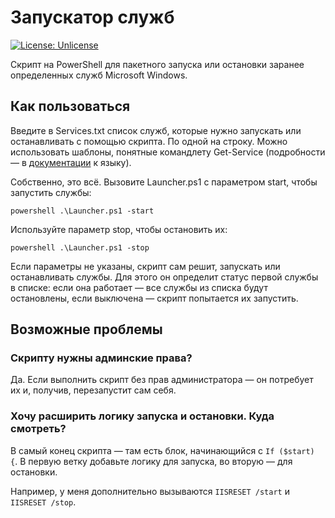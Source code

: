 # Запускатор служб

 [![License: Unlicense](https://img.shields.io/badge/license-Unlicense-blue.svg)](http://unlicense.org/)

Скрипт на PowerShell для пакетного запуска или остановки заранее определенных служб Microsoft Windows. 

## Как пользоваться

Введите в Services.txt список служб, которые нужно запускать или останавливать с помощью скрипта. По одной на строку. Можно использовать шаблоны, понятные командлету Get-Service (подробности — в [документации](https://docs.microsoft.com/en-us/powershell/module/microsoft.powershell.management/get-service?view=powershell-7) к языку).

Собственно, это всё. Вызовите Launcher.ps1 с параметром start, чтобы запустить службы:

`powershell .\Launcher.ps1 -start`

Используйте параметр stop, чтобы остановить их:

`powershell .\Launcher.ps1 -stop`

Если параметры не указаны, скрипт сам решит, запускать или останавливать службы. Для этого он определит статус первой службы в списке: если она работает — все службы из списка будут остановлены, если выключена — скрипт попытается их запустить.

## Возможные проблемы

### Скрипту нужны админские права?

Да. Если выполнить скрипт без прав администратора — он потребует их и, получив, перезапустит сам себя.

### Хочу расширить логику запуска и остановки. Куда смотреть?

В самый конец скрипта — там есть блок, начинающийся с `If ($start) {`. В первую ветку добавьте логику для запуска, во вторую — для остановки.

Например, у меня дополнительно вызываются `IISRESET /start` и `IISRESET /stop`.
